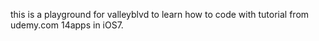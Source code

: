 this is a playground for valleyblvd to learn how to code with tutorial from udemy.com
14apps in iOS7.
